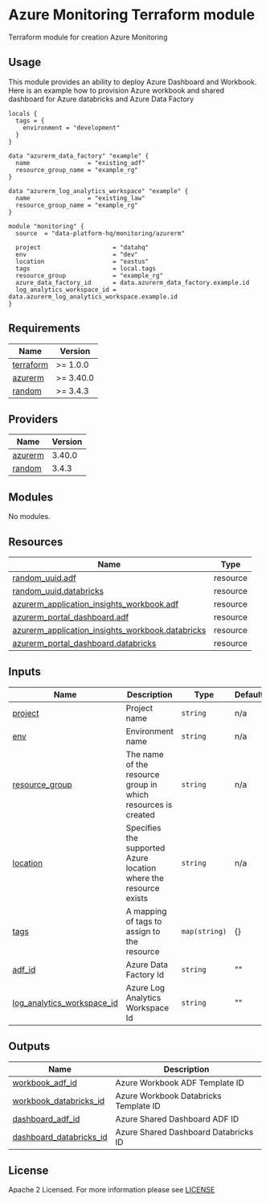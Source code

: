 # Azure Monitoring Terraform module
Terraform module for creation Azure Monitoring

## Usage
This module provides an ability to deploy Azure Dashboard and Workbook. Here is an example how to provision Azure workbook and shared dashboard for Azure databricks and Azure Data Factory

```hcl
locals {
  tags = {
    environment = "development"
  }
}

data "azurerm_data_factory" "example" {
  name                = "existing_adf"
  resource_group_name = "example_rg"
}

data "azurerm_log_analytics_workspace" "example" {
  name                = "existing_law"
  resource_group_name = "example_rg"
}

module "monitoring" {
  source  = "data-platform-hq/monitoring/azurerm"

  project                    = "datahq"
  env                        = "dev"
  location                   = "eastus"
  tags                       = local.tags
  resource_group             = "example_rg"
  azure_data_factory_id      = data.azurerm_data_factory.example.id
  log_analytics_workspace_id = data.azurerm_log_analytics_workspace.example.id
}
```
<!-- BEGIN_TF_DOCS -->
## Requirements

| Name                                                                      | Version   |
| ------------------------------------------------------------------------- | --------- |
| <a name="requirement_terraform"></a> [terraform](#requirement\_terraform) | >= 1.0.0  |
| <a name="requirement_azurerm"></a> [azurerm](#requirement\_azurerm)       | >= 3.40.0 |
| <a name="requirement_random"></a> [random](#requirement\_random)          | >= 3.4.3  |

## Providers

| Name                                                          | Version |
| ------------------------------------------------------------- | ------- |
| <a name="provider_azurerm"></a> [azurerm](#provider\_azurerm) | 3.40.0  |
| <a name="provider_random"></a> [random](#provider\_random)    | 3.4.3   |

## Modules

No modules.

## Resources

| Name                                                                                                                                                    | Type     |
|---------------------------------------------------------------------------------------------------------------------------------------------------------| -------- |
| [random_uuid.adf](https://registry.terraform.io/providers/hashicorp/random/latest/docs/resources/uuid)                                                  | resource |
| [random_uuid.databricks](https://registry.terraform.io/providers/hashicorp/random/latest/docs/resources/uuid)                                           | resource |
| [azurerm_application_insights_workbook.adf](https://registry.terraform.io/providers/hashicorp/azurerm/latest/docs/resources/application_insights_workbook_template) | resource |
| [azurerm_portal_dashboard.adf](https://registry.terraform.io/providers/hashicorp/azurerm/latest/docs/resources/portal_dashboard)                        | resource |
| [azurerm_application_insights_workbook.databricks](https://registry.terraform.io/providers/hashicorp/azurerm/latest/docs/resources/application_insights_workbook_template) | resource |
| [azurerm_portal_dashboard.databricks](https://registry.terraform.io/providers/hashicorp/azurerm/latest/docs/resources/portal_dashboard)                 | resource |

## Inputs

| Name | Description | Type | Default | Required |
|------|-------------|------|---------|:--------:|
| <a name="input_project"></a> [project](#input\_project) | Project name | `string` | n/a | yes |
| <a name="input_env"></a> [env](#input\_env) | Environment name | `string` | n/a | yes |
| <a name="input_resource_group"></a> [resource\_group](#input\_resource\_group) | The name of the resource group in which resources is created | `string` | n/a | yes |
| <a name="input_location"></a> [location](#input\_location) | Specifies the supported Azure location where the resource exists | `string` | n/a | yes |
| <a name="input_tags"></a> [tags](#input\_tags) | A mapping of tags to assign to the resource | `map(string)` | {} | no |
| <a name="input_adf_id"></a> [adf\_id](#input\_adf\_id) | Azure Data Factory Id | `string` | "" | no |
| <a name="input_log_analytics_workspace_id"></a> [log\_analytics\_workspace\_id](#input\_log\_analytics\_workspace\_id) | Azure Log Analytics Workspace Id | `string` | "" | no |

## Outputs

| Name                                                                                                                | Description                                   |
|---------------------------------------------------------------------------------------------------------------------|-----------------------------------------------|
| <a name="output_workbook_adf_id"></a> [workbook\_adf\_id](#output\_workbook\_adf\_id)                               | Azure Workbook ADF Template ID                |
| <a name="output_workbook_databricks_id"></a> [workbook\_databricks\_id](#output\_workbook\_databricks\_id)          | Azure Workbook Databricks Template ID         |
| <a name="output_dashboard_adf_id"></a> [dashboard\_adf\_id](#output\_dashboard\_adf\_id)                            | Azure Shared Dashboard ADF ID                 |
| <a name="output_dashboard_databricks_id"></a> [dashboard\_databricks\_id](#output\_dashboard\_databricks\_id)       | Azure Shared Dashboard Databricks ID          |
<!-- END_TF_DOCS -->

## License

Apache 2 Licensed. For more information please see [LICENSE](https://github.com/data-platform-hq/terraform-azurerm-monitoring/blob/main/LICENSE)
